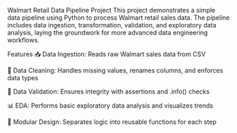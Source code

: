 Walmart Retail Data Pipeline Project
This project demonstrates a simple data pipeline using Python to process Walmart retail sales data. The pipeline includes data ingestion, transformation, validation, and exploratory data analysis, laying the groundwork for more advanced data engineering workflows.

Features
📥 Data Ingestion: Reads raw Walmart sales data from CSV

🧹 Data Cleaning: Handles missing values, renames columns, and enforces data types

🔎 Data Validation: Ensures integrity with assertions and .info() checks

📊 EDA: Performs basic exploratory data analysis and visualizes trends

🧱 Modular Design: Separates logic into reusable functions for each step
